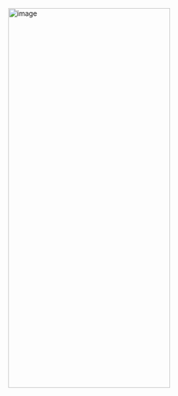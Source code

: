 <img width="327" height="767" alt="image" src="https://github.com/user-attachments/assets/5bfe25ed-35b7-473a-9f36-6605c845bee0" />

